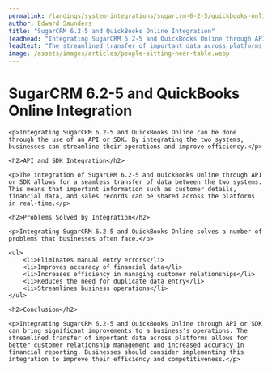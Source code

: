 ```yaml
---
permalink: /landings/system-integrations/sugarcrm-6-2-5/quickbooks-online
author: Edward Saunders
title: "SugarCRM 6.2-5 and QuickBooks Online Integration"
leadhead: "Integrating SugarCRM 6.2-5 and QuickBooks Online through API or SDK can bring significant improvements to a business's operations"
leadtext: "The streamlined transfer of important data across platforms allows for better customer relationship management and increased accuracy in financial reporting. Businesses should consider implementing this integration to improve their efficiency and competitiveness."
image: /assets/images/articles/people-sitting-near-table.webp
---
```

<div class="arttext">
	<h1>SugarCRM 6.2-5 and QuickBooks Online Integration</h1>
	
	<p>Integrating SugarCRM 6.2-5 and QuickBooks Online can be done through the use of an API or SDK. By integrating the two systems, businesses can streamline their operations and improve efficiency.</p>
	
	<h2>API and SDK Integration</h2>
	
	<p>The integration of SugarCRM 6.2-5 and QuickBooks Online through API or SDK allows for a seamless transfer of data between the two systems. This means that important information such as customer details, financial data, and sales records can be shared across the platforms in real-time.</p>
	
	<h2>Problems Solved by Integration</h2>
	
	<p>Integrating SugarCRM 6.2-5 and QuickBooks Online solves a number of problems that businesses often face.</p>
	
	<ul>
		<li>Eliminates manual entry errors</li>
		<li>Improves accuracy of financial data</li>
		<li>Increases efficiency in managing customer relationships</li>
		<li>Reduces the need for duplicate data entry</li>
		<li>Streamlines business operations</li>
	</ul>
	
	<h2>Conclusion</h2>
	
	<p>Integrating SugarCRM 6.2-5 and QuickBooks Online through API or SDK can bring significant improvements to a business's operations. The streamlined transfer of important data across platforms allows for better customer relationship management and increased accuracy in financial reporting. Businesses should consider implementing this integration to improve their efficiency and competitiveness.</p>

</div>
